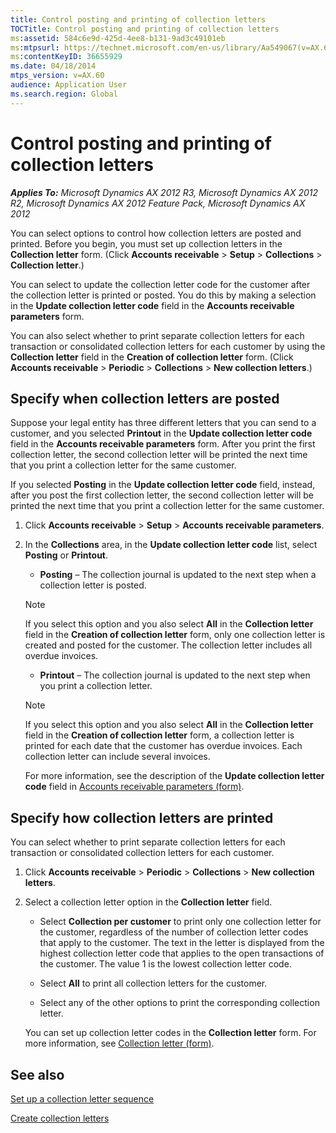 ```yaml
---
title: Control posting and printing of collection letters
TOCTitle: Control posting and printing of collection letters
ms:assetid: 584c6e9d-425d-4ee8-b131-9ad3c49101eb
ms:mtpsurl: https://technet.microsoft.com/en-us/library/Aa549067(v=AX.60)
ms:contentKeyID: 36655929
ms.date: 04/18/2014
mtps_version: v=AX.60
audience: Application User
ms.search.region: Global
---
```


# Control posting and printing of collection letters 


_**Applies To:** Microsoft Dynamics AX 2012 R3, Microsoft Dynamics AX 2012 R2, Microsoft Dynamics AX 2012 Feature Pack, Microsoft Dynamics AX 2012_

You can select options to control how collection letters are posted and printed. Before you begin, you must set up collection letters in the **Collection letter** form. (Click **Accounts receivable** \> **Setup** \> **Collections** \> **Collection letter**.)

You can select to update the collection letter code for the customer after the collection letter is printed or posted. You do this by making a selection in the **Update collection letter code** field in the **Accounts receivable parameters** form.

You can also select whether to print separate collection letters for each transaction or consolidated collection letters for each customer by using the **Collection letter** field in the **Creation of collection letter** form. (Click **Accounts receivable** \> **Periodic** \> **Collections** \> **New collection letters**.)

## Specify when collection letters are posted

Suppose your legal entity has three different letters that you can send to a customer, and you selected **Printout** in the **Update collection letter code** field in the **Accounts receivable parameters** form. After you print the first collection letter, the second collection letter will be printed the next time that you print a collection letter for the same customer.

If you selected **Posting** in the **Update collection letter code** field, instead, after you post the first collection letter, the second collection letter will be printed the next time that you print a collection letter for the same customer.

1.  Click **Accounts receivable** \> **Setup** \> **Accounts receivable parameters**.

2.  In the **Collections** area, in the **Update collection letter code** list, select **Posting** or **Printout**.
    
      - **Posting** – The collection journal is updated to the next step when a collection letter is posted.
    

    > [!NOTE]
    > <P>If you select this option and you also select <STRONG>All</STRONG> in the <STRONG>Collection letter</STRONG> field in the <STRONG>Creation of collection letter</STRONG> form, only one collection letter is created and posted for the customer. The collection letter includes all overdue invoices.</P>

    
      - **Printout** – The collection journal is updated to the next step when you print a collection letter.
    

    > [!NOTE]
    > <P>If you select this option and you also select <STRONG>All</STRONG> in the <STRONG>Collection letter</STRONG> field in the <STRONG>Creation of collection letter</STRONG> form, a collection letter is printed for each date that the customer has overdue invoices. Each collection letter can include several invoices.</P>

    
    For more information, see the description of the **Update collection letter code** field in [Accounts receivable parameters (form)](https://technet.microsoft.com/en-us/library/aa576993\(v=ax.60\)).

## Specify how collection letters are printed

You can select whether to print separate collection letters for each transaction or consolidated collection letters for each customer.

1.  Click **Accounts receivable** \> **Periodic** \> **Collections** \> **New collection letters**.

2.  Select a collection letter option in the **Collection letter** field.
    
      - Select **Collection per customer** to print only one collection letter for the customer, regardless of the number of collection letter codes that apply to the customer. The text in the letter is displayed from the highest collection letter code that applies to the open transactions of the customer. The value 1 is the lowest collection letter code.
    
      - Select **All** to print all collection letters for the customer.
    
      - Select any of the other options to print the corresponding collection letter.
    
    You can set up collection letter codes in the **Collection letter** form. For more information, see [Collection letter (form)](https://technet.microsoft.com/en-us/library/aa620428\(v=ax.60\)).

## See also

[Set up a collection letter sequence](set-up-a-collection-letter-sequence.md)

[Create collection letters](create-collection-letters.md)

  



